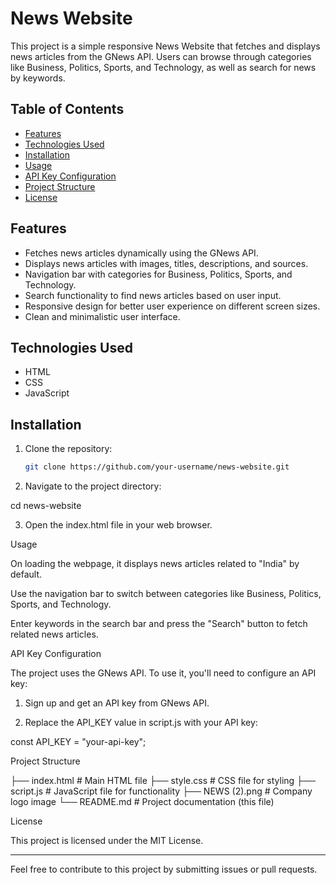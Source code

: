 # News Website

This project is a simple responsive News Website that fetches and displays news articles from the GNews API. Users can browse through categories like Business, Politics, Sports, and Technology, as well as search for news by keywords.

## Table of Contents

- [Features](#features)
- [Technologies Used](#technologies-used)
- [Installation](#installation)
- [Usage](#usage)
- [API Key Configuration](#api-key-configuration)
- [Project Structure](#project-structure)
- [License](#license)

## Features

- Fetches news articles dynamically using the GNews API.
- Displays news articles with images, titles, descriptions, and sources.
- Navigation bar with categories for Business, Politics, Sports, and Technology.
- Search functionality to find news articles based on user input.
- Responsive design for better user experience on different screen sizes.
- Clean and minimalistic user interface.

## Technologies Used

- HTML
- CSS
- JavaScript

## Installation

1. Clone the repository:
   ```bash
   git clone https://github.com/your-username/news-website.git

2. Navigate to the project directory:

cd news-website


3. Open the index.html file in your web browser.



Usage

On loading the webpage, it displays news articles related to "India" by default.

Use the navigation bar to switch between categories like Business, Politics, Sports, and Technology.

Enter keywords in the search bar and press the "Search" button to fetch related news articles.


API Key Configuration

The project uses the GNews API. To use it, you'll need to configure an API key:

1. Sign up and get an API key from GNews API.


2. Replace the API_KEY value in script.js with your API key:

const API_KEY = "your-api-key";



Project Structure

├── index.html       # Main HTML file
├── style.css        # CSS file for styling
├── script.js        # JavaScript file for functionality
├── NEWS (2).png     # Company logo image
└── README.md        # Project documentation (this file)

License

This project is licensed under the MIT License.


---

Feel free to contribute to this project by submitting issues or pull requests.



